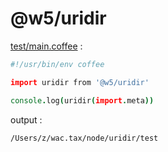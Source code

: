 [‼️]: ✏️README.mdt

# @w5/uridir

[test/main.coffee](./test/main.coffee) :

```coffee
#!/usr/bin/env coffee

import uridir from '@w5/uridir'

console.log(uridir(import.meta))
```

output :

```
/Users/z/wac.tax/node/uridir/test
```
